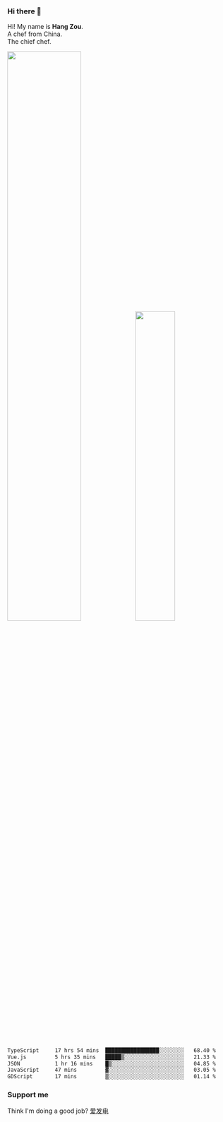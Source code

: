 ### Hi there 👋

Hi! My name is **Hang Zou**.  
A chef from China.  
The chief chef.

<img align="" width="57.5%" src="https://github-readme-stats.vercel.app/api?username=zouhangwithsweet&hide_title=true&hide_border=true&show_icons=true&include_all_commits=true&line_height=21" /><img align="" width="42.4%" src="https://github-readme-stats.vercel.app/api/top-langs/?username=zouhangwithsweet&hide_title=true&hide_border=true&layout=compact" />

<!--START_SECTION:waka-->

```txt
TypeScript     17 hrs 54 mins  █████████████████░░░░░░░░   68.40 %
Vue.js         5 hrs 35 mins   █████▒░░░░░░░░░░░░░░░░░░░   21.33 %
JSON           1 hr 16 mins    █▒░░░░░░░░░░░░░░░░░░░░░░░   04.85 %
JavaScript     47 mins         ▓░░░░░░░░░░░░░░░░░░░░░░░░   03.05 %
GDScript       17 mins         ▒░░░░░░░░░░░░░░░░░░░░░░░░   01.14 %
```

<!--END_SECTION:waka-->

### Support me

Think I'm doing a good job? [爱发电](https://afdian.net/@zouhangsweet)
